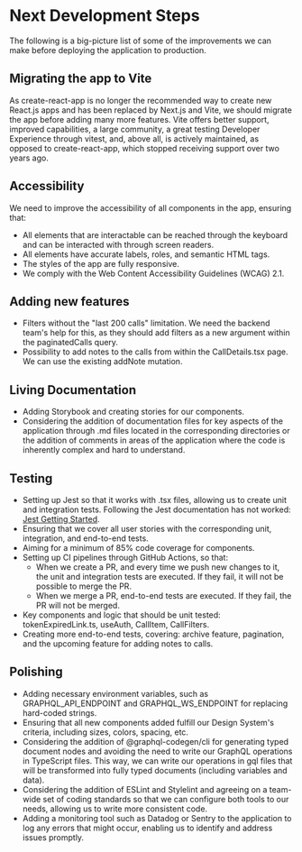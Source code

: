 # Next Development Steps

The following is a big-picture list of some of the improvements we can make before deploying the application to production.

## Migrating the app to Vite

As create-react-app is no longer the recommended way to create new React.js apps and has been replaced by Next.js and Vite, we should migrate the app before adding many more features. Vite offers better support, improved capabilities, a large community, a great testing Developer Experience through vitest, and, above all, is actively maintained, as opposed to create-react-app, which stopped receiving support over two years ago.

## Accessibility

We need to improve the accessibility of all components in the app, ensuring that:

- All elements that are interactable can be reached through the keyboard and can be interacted with through screen readers.
- All elements have accurate labels, roles, and semantic HTML tags.
- The styles of the app are fully responsive.
- We comply with the Web Content Accessibility Guidelines (WCAG) 2.1.

## Adding new features

- Filters without the "last 200 calls" limitation. We need the backend team's help for this, as they should add filters as a new argument within the paginatedCalls query.
- Possibility to add notes to the calls from within the CallDetails.tsx page. We can use the existing addNote mutation.

## Living Documentation

- Adding Storybook and creating stories for our components.
- Considering the addition of documentation files for key aspects of the application through .md files located in the corresponding directories or the addition of comments in areas of the application where the code is inherently complex and hard to understand.

## Testing

- Setting up Jest so that it works with .tsx files, allowing us to create unit and integration tests. Following the Jest documentation has not worked: [Jest Getting Started](https://jestjs.io/docs/getting-started#using-typescript).
- Ensuring that we cover all user stories with the corresponding unit, integration, and end-to-end tests.
- Aiming for a minimum of 85% code coverage for components.
- Setting up CI pipelines through GitHub Actions, so that:
  - When we create a PR, and every time we push new changes to it, the unit and integration tests are executed. If they fail, it will not be possible to merge the PR.
  - When we merge a PR, end-to-end tests are executed. If they fail, the PR will not be merged.
- Key components and logic that should be unit tested: tokenExpiredLink.ts, useAuth, CallItem, CallFilters.
- Creating more end-to-end tests, covering: archive feature, pagination, and the upcoming feature for adding notes to calls.

## Polishing

- Adding necessary environment variables, such as GRAPHQL_API_ENDPOINT and GRAPHQL_WS_ENDPOINT for replacing hard-coded strings.
- Ensuring that all new components added fulfill our Design System's criteria, including sizes, colors, spacing, etc.
- Considering the addition of @graphql-codegen/cli for generating typed document nodes and avoiding the need to write our GraphQL operations in TypeScript files. This way, we can write our operations in gql files that will be transformed into fully typed documents (including variables and data).
- Considering the addition of ESLint and Stylelint and agreeing on a team-wide set of coding standards so that we can configure both tools to our needs, allowing us to write more consistent code.
- Adding a monitoring tool such as Datadog or Sentry to the application to log any errors that might occur, enabling us to identify and address issues promptly.
